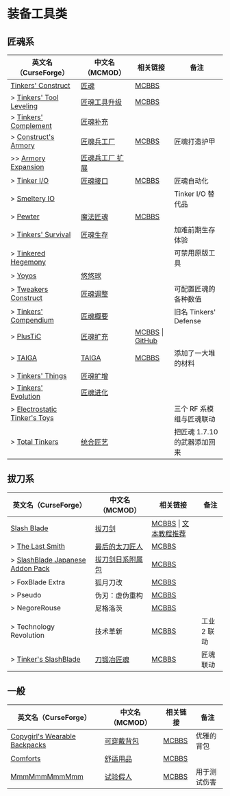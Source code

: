 # 装备工具类

## 匠魂系

| 英文名（CurseForge）                                                                                     | 中文名（MCMOD）                                         | 相关链接                                                                                                 | 备注                         |
| -------------------------------------------------------------------------------------------------------- | ------------------------------------------------------- | -------------------------------------------------------------------------------------------------------- | ---------------------------- |
| [Tinkers' Construct](https://www.curseforge.com/minecraft/mc-mods/tinkers-construct)                     | [匠魂](https://www.mcmod.cn/class/683.html)             | [MCBBS](https://www.mcbbs.net/thread-661201-1-1.html)                                                    |                              |
| > [Tinkers' Tool Leveling](https://www.curseforge.com/minecraft/mc-mods/tinkers-tool-leveling)           | [匠魂工具升级](https://www.mcmod.cn/class/1056.html)    | [MCBBS](https://www.mcbbs.net/thread-646118-1-1.html)                                                    |                              |
| > [Tinkers' Complement](https://www.curseforge.com/minecraft/mc-mods/tinkers-complement)                 | [匠魂补充](https://www.mcmod.cn/class/1254.html)        |                                                                                                          |                              |
| > [Construct's Armory](https://www.curseforge.com/minecraft/mc-mods/constructs-armory)                   | [匠魂兵工厂](https://www.mcmod.cn/class/1318.html)      | [MCBBS](https://www.mcbbs.net/thread-786419-1-1.html)                                                    | 匠魂打造护甲                 |
| >> [Armory Expansion](https://www.curseforge.com/minecraft/mc-mods/armory-expansion)                     | [匠魂兵工厂 扩展](https://www.mcmod.cn/class/1861.html) |                                                                                                          |                              |
| > [Tinker I/O](https://www.curseforge.com/minecraft/mc-mods/tinker-i-o)                                  | [匠魂接口](https://www.mcmod.cn/class/631.html)         | [MCBBS](https://www.mcbbs.net/thread-727609-1-1.html)                                                    | 匠魂自动化                   |
| > [Smeltery IO](https://www.curseforge.com/minecraft/mc-mods/mct-smeltery-io)                            |                                                         |                                                                                                          | Tinker I/O 替代品            |
| > [Pewter](https://www.curseforge.com/minecraft/mc-mods/pewter)                                          | [魔法匠魂](https://www.mcmod.cn/class/1155.html)        | [MCBBS](https://www.mcbbs.net/thread-824243-1-1.html)                                                    |                              |
| > [Tinkers' Survival](https://www.curseforge.com/minecraft/mc-mods/tinkersurvival)                       | [匠魂生存](https://www.mcmod.cn/class/2378.html)        |                                                                                                          | 加难前期生存体验             |
| > [Tinkered Hegemony](https://www.curseforge.com/minecraft/mc-mods/tinkered-hegemony)                    |                                                         |                                                                                                          | 可禁用原版工具               |
| > [Yoyos](https://www.curseforge.com/minecraft/mc-mods/yoyos)                                            | [悠悠球](https://www.mcmod.cn/class/992.html)           |                                                                                                          |                              |
| > [Tweakers Construct](https://www.curseforge.com/minecraft/mc-mods/tweakers-construct)                  | [匠魂调整](https://www.mcmod.cn/class/2767.html)        |                                                                                                          | 可配置匠魂的各种数值         |
| > [Tinkers' Compendium](https://www.curseforge.com/minecraft/mc-mods/tinkers-compendium)                 | [匠魂概要](https://www.mcmod.cn/class/1012.html)        |                                                                                                          | 旧名 Tinkers' Defense        |
| > [PlusTiC](https://www.curseforge.com/minecraft/mc-mods/plusticminusbad)                                | [匠魂扩充](https://www.mcmod.cn/class/670.html)         | [MCBBS](https://www.mcbbs.net/thread-731337-1-1.html) \| [GitHub](https://github.com/Landmaster/PlusTiC) |                              |
| > [TAIGA](https://www.curseforge.com/minecraft/mc-mods/taiga-tinkers-alloying-addon)                     | [TAIGA](https://www.mcmod.cn/class/1146.html)           | [MCBBS](https://www.mcbbs.net/thread-670143-1-1.html)                                                    | 添加了一大堆的材料           |
| > [Tinkers' Things](https://www.curseforge.com/minecraft/mc-mods/tinkers-things)                         | [匠魂扩增](https://www.mcmod.cn/class/2120.html)        |                                                                                                          |                              |
| > [Tinkers' Evolution](https://www.curseforge.com/minecraft/mc-mods/tinkers-evolution)                   | [匠魂进化](https://www.mcmod.cn/class/2739.html)        |                                                                                                          |                              |
| > [Electrostatic Tinker's Toys](https://www.curseforge.com/minecraft/mc-mods/electrostatic-tinkers-toys) |                                                         |                                                                                                          | 三个 RF 系模组与匠魂联动     |
| > [Total Tinkers](https://www.curseforge.com/minecraft/mc-mods/total-tinkers)                            | [统合匠艺](https://www.mcmod.cn/class/2759.html)        |                                                                                                          | 把匠魂 1.7.10 的武器添加回来 |

## 拔刀系

| 英文名（CurseForge）                                                                                            | 中文名（MCMOD）                                          | 相关链接                                                                                                     | 备注        |
| --------------------------------------------------------------------------------------------------------------- | -------------------------------------------------------- | ------------------------------------------------------------------------------------------------------------ | ----------- |
| [Slash Blade](https://www.curseforge.com/minecraft/mc-mods/slashblade)                                          | [拔刀剑](https://www.mcmod.cn/class/366.html)            | [MCBBS](https://www.mcbbs.net/thread-726664-1-1.html) \| [文本教程推荐](https://www.mcmod.cn/post/1084.html) |             |
| > [The Last Smith](https://www.curseforge.com/minecraft/mc-mods/the-last-smith)                                 | [最后的太刀匠人](https://www.mcmod.cn/class/966.html)    | [MCBBS](https://www.mcbbs.net/thread-710736-1-1.html)                                                        |             |
| > [SlashBlade Japanese Addon Pack](https://www.curseforge.com/minecraft/mc-mods/slashblade-japanese-addon-pack) | [拔刀剑日系附属包](https://www.mcmod.cn/class/1428.html) | [MCBBS](https://www.mcbbs.net/thread-836114-1-1.html)                                                        |             |
| > FoxBlade Extra                                                                                                | 狐月刀改                                                 | [MCBBS](https://www.mcbbs.net/thread-770071-1-1.html)                                                        |             |
| > Pseudo                                                                                                        | 伪刃：虚伪重构                                           | [MCBBS](https://www.mcbbs.net/thread-798929-1-1.html)                                                        |             |
| > NegoreRouse                                                                                                   | 尼格洛茨                                                 | [MCBBS](https://www.mcbbs.net/thread-960298-1-1.html)                                                        |             |
| > Technology Revolution                                                                                         | 技术革新                                                 | [MCBBS](https://www.mcbbs.net/thread-773846-1-1.html)                                                        | 工业 2 联动 |
| > [Tinker's SlashBlade](https://www.curseforge.com/minecraft/mc-mods/tinkers-slashblade)                        | [刀锻冶匠魂](https://www.mcmod.cn/class/1629.html)       | [MCBBS](https://www.mcbbs.net/thread-846907-1-1.html)                                                        | 匠魂 联动   |

## 一般

| 英文名（CurseForge）                                                                          | 中文名（MCMOD）                                    | 相关链接                                              | 备注         |
| --------------------------------------------------------------------------------------------- | -------------------------------------------------- | ----------------------------------------------------- | ------------ |
| [Copygirl's Wearable Backpacks](https://minecraft.curseforge.com/projects/wearable-backpacks) | [可穿戴背包](https://www.mcmod.cn/class/1068.html) | [MCBBS](https://www.mcbbs.net/thread-664777-1-1.html) | 优雅的背包   |
| [Comforts](https://www.curseforge.com/minecraft/mc-mods/comforts)                             | [舒适用品](https://www.mcmod.cn/class/2107.html)   | [MCBBS](https://www.mcbbs.net/thread-781567-1-1.html) |              |
| [MmmMmmMmmMmm](https://www.curseforge.com/minecraft/mc-mods/mmmmmmmmmmmm)                     | [试验假人](https://www.mcmod.cn/class/1139.html)   | [MCBBS](https://www.mcbbs.net/thread-708291-1-1.html) | 用于测试伤害 |

